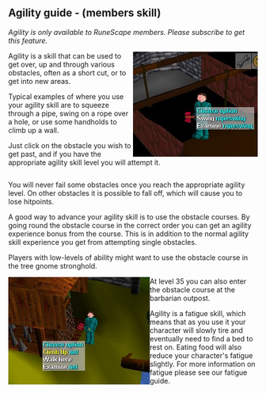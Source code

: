 <h2 class="rsc-centre-text">Agility guide - (members skill)</h2>

*Agility is only available to RuneScape members. Please subscribe to get this feature.*

<a href="/manual-images/rope-swing.jpg"><img class="rsc-image" src="/manual-images/rope-swing.jpg" alt="A player about to use a rope swing" align="right" /></a>
Agility is a skill that can be used to get over, up and through various obstacles, often as a short cut, or to get into new areas.


Typical examples of where you use your agility skill are to squeeze through a pipe, swing on a rope over a hole, or use some handholds to climb up a wall.

Just click on the obstacle you wish to get past, and if you have the appropriate agility skill level you will attempt it.

<div style="clear:both;"></div>

You will never fail some obstacles once you reach the appropriate agility level. On other obstacles it is possible to fall off, which will cause you to lose hitpoints.

A good way to advance your agility skill is to use the obstacle courses. By going round the obstacle course in the correct order you can get an agility experience bonus from the course. This is in addition to the normal agility skill experience you get from attempting single obstacles.

Players with low-levels of ability might want to use the obstacle course in the tree gnome stronghold.

<a href="/manual-images/obstacle-course.jpg"><img class="rsc-image" src="/manual-images/obstacle-course.jpg" alt="A player about to use an obstacle course" align="left" /></a>

At level 35 you can also enter the obstacle course at the barbarian outpost.

Agility is a fatigue skill, which means that as you use it your character will slowly tire and eventually need to find a bed to rest on. Eating food will also reduce your character's fatigue slightly. For more information on fatigue please see our fatigue guide.

<div style="clear:both;"></div>
